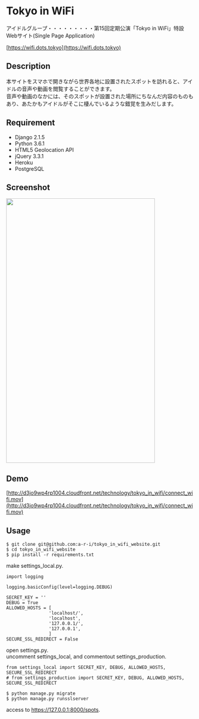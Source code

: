 # Tokyo in WiFi
アイドルグループ・・・・・・・・・第15回定期公演「Tokyo in WiFi」特設Webサイト(Single Page Application)

[https://wifi.dots.tokyo](https://wifi.dots.tokyo)

## Description
本サイトをスマホで開きながら世界各地に設置されたスポットを訪れると、アイドルの音声や動画を閲覧することができます。  
音声や動画のなかには、そのスポットが設置された場所にちなんだ内容のものもあり、あたかもアイドルがそこに棲んでいるような錯覚を生みだします。  

## Requirement
- Django 2.1.5  
- Python 3.6.1
- HTML5 Geolocation API
- jQuery 3.3.1
- Heroku
- PostgreSQL

## Screenshot
<img src="http://d3jo9wp4rp1004.cloudfront.net/technology/tokyo_in_wifi/connect_wifi_poster.png" width="400" height="711">

## Demo
[http://d3jo9wp4rp1004.cloudfront.net/technology/tokyo_in_wifi/connect_wifi.mov](http://d3jo9wp4rp1004.cloudfront.net/technology/tokyo_in_wifi/connect_wifi.mov)

## Usage
```
$ git clone git@github.com:a-r-i/tokyo_in_wifi_website.git
$ cd tokyo_in_wifi_website
$ pip install -r requirements.txt
```

make settings_local.py.

```
import logging

logging.basicConfig(level=logging.DEBUG)

SECRET_KEY = ''
DEBUG = True
ALLOWED_HOSTS = [
                'localhost/',
                'localhost',
                '127.0.0.1/',
                '127.0.0.1',
                ]
SECURE_SSL_REDIRECT = False
```

open settings.py.  
uncomment settings_local, and commentout settings_production.

```
from settings_local import SECRET_KEY, DEBUG, ALLOWED_HOSTS, SECURE_SSL_REDIRECT
# from settings_production import SECRET_KEY, DEBUG, ALLOWED_HOSTS, SECURE_SSL_REDIRECT
```

```
$ python manage.py migrate
$ python manage.py runsslserver
```

access to https://127.0.0.1:8000/spots.